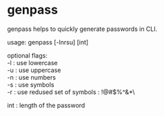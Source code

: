 # genpass

genpass helps to quickly generate passwords in CLI.

usage: genpass [-lnrsu] [int]

optional flags:\
-l : use lowercase\
-u : use uppercase\
-n : use numbers\
-s : use symbols\
-r : use redused set of symbols : !@#$%^&*\

int : length of the password
